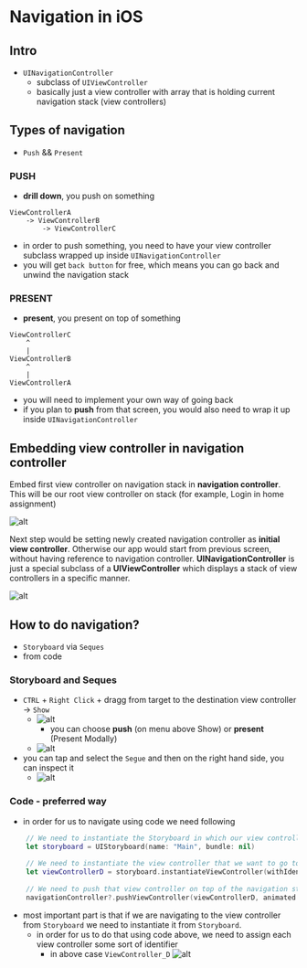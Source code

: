 # Navigation in iOS

## Intro
- `UINavigationController`
    - subclass of `UIViewController`
    - basically just a view controller with array that is holding current navigation stack (view controllers)

## Types of navigation
- `Push` && `Present`

### PUSH
- **drill down**, you push on something
>
    ViewControllerA
        -> ViewControllerB
            -> ViewControllerC

- in order to push something, you need to have your view controller subclass wrapped up inside `UINavigationController`
- you will get `back button` for free, which means you can go back and unwind the navigation stack

### PRESENT
- **present**, you present on top of something
>
    ViewControllerC
        ^
        |
    ViewControllerB
        ^
        |
    ViewControllerA

- you will need to implement your own way of going back
- if you plan to **push** from that screen, you would also need to wrap it up inside `UINavigationController`

## Embedding view controller in navigation controller

Embed first view controller on navigation stack in **navigation controller**. This will be our root view controller on stack (for example, Login in home assignment)

![alt](embed.png)

Next step would be setting newly created navigation controller as **initial view controller**. Otherwise our app would start from previous screen, without having reference to navigation controller. **UINavigationController** is just a special subclass of a **UIViewController** which displays a stack of view controllers in a specific manner.

![alt](initial_vc.png)

## How to do navigation?

- `Storyboard` via `Seques`
- from code

### Storyboard and Seques
- `CTRL` + `Right Click` + dragg from target to the destination view controller -> `Show`
    - ![alt](navigation_drop_down_menu.png)
        - you can choose **push** (on menu above Show) or **present** (Present Modally)
    - ![alt](navigation_segue.png)
- you can tap and select the `Segue` and then on the right hand side, you can inspect it
    - ![alt](navigation_segue_inspection.png)

### Code - preferred way
- in order for us to navigate using code we need following

```swift
    // We need to instantiate the Storyboard in which our view controller that we want to go to lives
    let storyboard = UIStoryboard(name: "Main", bundle: nil)
    
    // We need to instantiate the view controller that we want to go to
    let viewControllerD = storyboard.instantiateViewController(withIdentifier: "ViewController_D")
    
    // We need to push that view controller on top of the navigation stack
    navigationController?.pushViewController(viewControllerD, animated: true)
```

- most important part is that if we are navigating to the view controller from `Storyboard` we need to instantiate it from `Storyboard`.
    - in order for us to do that using code above, we need to assign each view controller some sort of identifier
        - in above case `ViewController_D` ![alt](navigation_view_controller_identifier.png)
